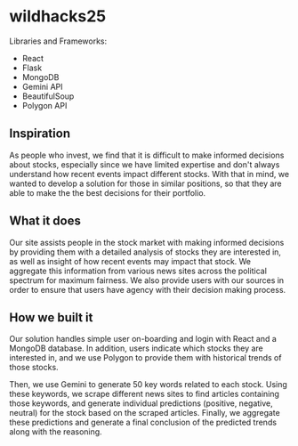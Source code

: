# wildhacks25
Libraries and Frameworks:
- React
- Flask
- MongoDB
- Gemini API
- BeautifulSoup
- Polygon API

## Inspiration
As people who invest, we find that it is difficult to make informed decisions about stocks, especially since we have limited expertise and don't always understand how recent events impact different stocks. With that in mind, we wanted to develop a solution for those in similar positions, so that they are able to make the the best decisions for their portfolio.

## What it does
Our site assists people in the stock market with making informed decisions by providing them with a detailed analysis of stocks they are interested in, as well as insight of how recent events may impact that stock. We aggregate this information from various news sites across the political spectrum for maximum fairness. We also provide users with our sources in order to ensure that users have agency with their decision making process.

## How we built it
Our solution handles simple user on-boarding and login with React and a MongoDB database. In addition, users indicate which stocks they are interested in, and we use Polygon to provide them with historical trends of those stocks.

Then, we use Gemini to generate 50 key words related to each stock. Using these keywords, we scrape different news sites to find articles containing those keywords, and generate individual predictions (positive, negative, neutral) for the stock based on the scraped articles. Finally, we aggregate these predictions and generate a final conclusion of the predicted trends along with the reasoning.